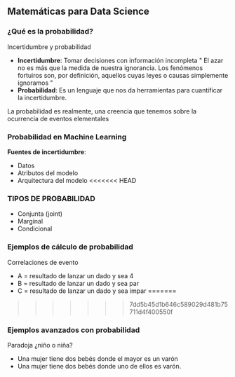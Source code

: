 ## Matemáticas para Data Science
### ¿Qué es la probabilidad?
Incertidumbre y probabilidad
- **Incertidumbre**: Tomar decisiones con información incompleta
" El azar no es más que la medida de nuestra ignorancia. Los fenómenos fortuiros son, por definición, aquellos cuyas leyes o causas simplemente ignoramos "
- **Probabilidad**: Es un lenguaje que nos da herramientas para cuantificar la incertidumbre.

La probabilidad es realmente, una creencia que tenemos sobre la ocurrencia de eventos elementales

### Probabilidad en Machine Learning
**Fuentes de incertidumbre**:
- Datos
- Atributos del modelo
- Arquitectura del modelo
<<<<<<< HEAD

### TIPOS DE PROBABILIDAD
- Conjunta (joint)
- Marginal
- Condicional

### Ejemplos de cálculo de probabilidad
Correlaciones de evento
- A = resultado de lanzar un dado y sea 4
- B = resultado de lanzar un dado y sea par
- C = resultado de lanzar un dado y sea impar
=======
>>>>>>> 7dd5b45d1b646c589029d481b75711d4f400550f

### Ejemplos avanzados con probabilidad
Paradoja ¿niño o niña?
- Una mujer tiene dos bebés donde el mayor es un varón
- Una mujer tiene dos bebés donde uno de ellos es varón.